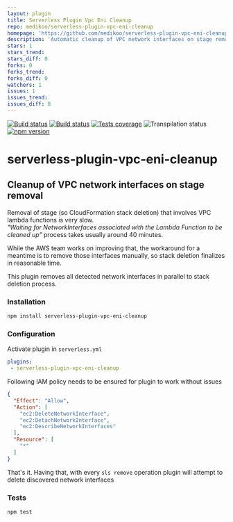 ```yaml
---
layout: plugin
title: Serverless Plugin Vpc Eni Cleanup
repo: medikoo/serverless-plugin-vpc-eni-cleanup
homepage: 'https://github.com/medikoo/serverless-plugin-vpc-eni-cleanup'
description: 'Automatic cleanup of VPC network interfaces on stage removal'
stars: 1
stars_trend: 
stars_diff: 0
forks: 0
forks_trend: 
forks_diff: 0
watchers: 1
issues: 1
issues_trend: 
issues_diff: 0
---
```



[![Build status][circleci-image]][circleci-url]
[![Build status][appveyor-image]][appveyor-url]
[![Tests coverage][codecov-image]][codecov-url]
![Transpilation status][transpilation-image]
[![npm version][npm-image]][npm-url]

# serverless-plugin-vpc-eni-cleanup
## Cleanup of VPC network interfaces on stage removal

Removal of stage (so CloudFormation stack deletion) that involves VPC lambda functions is very slow.  
_"Waiting for NetworkInterfaces associated with the Lambda Function to be cleaned up"_ process takes usually around 40 minutes.

While the AWS team works on improving that, the workaround for a meantime is to remove those interfaces manually, so stack deletion finalizes in reasonable time.

This plugin removes all detected network interfaces in parallel to stack deletion process.

### Installation

```bash
npm install serverless-plugin-vpc-eni-cleanup
```

### Configuration

Activate plugin in `serverless.yml`

```yaml
plugins:
 - serverless-plugin-vpc-eni-cleanup
```

Following IAM policy needs to be ensured for plugin to work without issues

```json
{
  "Effect": "Allow",
  "Action": [
    "ec2:DeleteNetworkInterface",
    "ec2:DetachNetworkInterface",
    "ec2:DescribeNetworkInterfaces"
  ],
  "Resource": [
    "*"
  ]
}
```

That's it. Having that, with every `sls remove` operation plugin will attempt to delete discovered network interfaces

### Tests

```bash
npm test
```

[circleci-image]: https://img.shields.io/circleci/project/github/medikoo/serverless-plugin-vpc-eni-cleanup.svg
[circleci-url]: https://circleci.com/gh/medikoo/serverless-plugin-vpc-eni-cleanup
[appveyor-image]: https://img.shields.io/appveyor/ci/medikoo/serverless-plugin-vpc-eni-cleanup.svg
[appveyor-url]: https://ci.appveyor.com/project/medikoo/serverless-plugin-vpc-eni-cleanup
[codecov-image]: https://img.shields.io/codecov/c/github/medikoo/serverless-plugin-vpc-eni-cleanup.svg
[codecov-url]: https://codecov.io/gh/medikoo/serverless-plugin-vpc-eni-cleanup
[transpilation-image]: https://img.shields.io/badge/transpilation-free-brightgreen.svg
[npm-image]: https://img.shields.io/npm/v/serverless-plugin-vpc-eni-cleanup.svg
[npm-url]: https://www.npmjs.com/package/serverless-plugin-vpc-eni-cleanup
